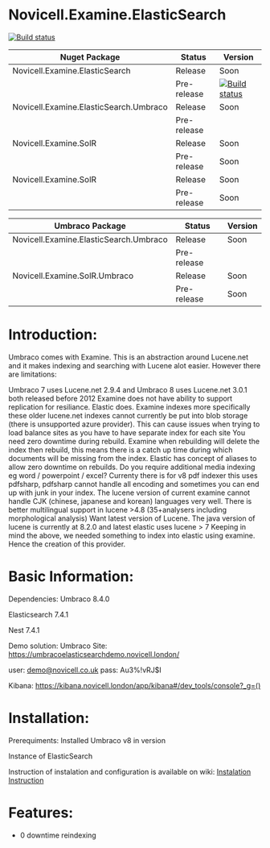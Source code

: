 # Novicell.Examine.ElasticSearch

[![Build status](https://ci.appveyor.com/api/projects/status/qrkvmx8jnxg8n2up/branch/master?svg=true)](https://ci.appveyor.com/project/bielu/novicell-examine-elasticsearch/branch/master)

| Nuget Package                          | Status      | Version                                                                                                                                             |
| -------------------------------------- | ----------- | --------------------------------------------------------------------------------------------------------------------------------------------------- |
| Novicell.Examine.ElasticSearch         | Release     | Soon                                                                                                                                                |
|                                        | Pre-release | [![Build status](https://img.shields.io/nuget/vpre/Novicell.Examine.ElasticSearch)](https://www.nuget.org/packages/Novicell.Examine.ElasticSearch/) |
| Novicell.Examine.ElasticSearch.Umbraco | Release     | Soon                                                                                                                                                |
|                                        | Pre-release |                                                                                                                                                     |
| Novicell.Examine.SolR                  | Release     | Soon                                                                                                                                                |
|                                        | Pre-release | Soon                                                                                                                                                |
| Novicell.Examine.SolR                  | Release     | Soon                                                                                                                                                |
|                                        | Pre-release | Soon                                                                                                                                                |

| Umbraco Package                        | Status      | Version |
| -------------------------------------- | ----------- | ------- |
| Novicell.Examine.ElasticSearch.Umbraco | Release     | Soon    |
|                                        | Pre-release |         |
| Novicell.Examine.SolR.Umbraco          | Release     | Soon    |
|                                        | Pre-release | Soon    |

# Introduction:

Umbraco comes with Examine.  This is an abstraction around Lucene.net and it makes indexing and searching with Lucene alot easier.  However there are limitations:

Umbraco 7 uses Lucene.net 2.9.4 and Umbraco 8 uses Lucene.net 3.0.1 both released before 2012 
Examine does not have ability to support replication for resiliance. Elastic does.
Examine indexes more specifically these older lucene.net indexes cannot currently be put into blob storage (there is unsupported azure provider).  This can cause issues when trying to load balance sites as you have to have separate index for each site
You need zero downtime during rebuild. Examine when rebuilding will delete the index then rebuild, this means there is a catch up time during which documents will be missing from the index. Elastic has concept of aliases to allow zero downtime on rebuilds.
Do you require additional media indexing eg word / powerpoint / excel? Currenty there is for v8 pdf indexer this uses pdfsharp, pdfsharp cannot handle all encoding and sometimes you can end up with junk in your index.
The lucene version of current examine cannot handle CJK (chinese, japanese and korean) languages very well.  There is better multilingual support in lucene >4.8 (35+analysers including morphological analysis)
Want latest version of Lucene.  The java version of lucene is currently at 8.2.0 and latest elastic uses lucene > 7
Keeping in mind the above, we needed something to index into elastic using examine.  Hence the creation of this provider.

# Basic Information:

Dependencies:
Umbraco 8.4.0

Elasticsearch 7.4.1

Nest 7.4.1

Demo solution:
Umbraco Site:
https://umbracoelasticsearchdemo.novicell.london/

user: demo@novicell.co.uk
pass: Au3%!vRJ$I

Kibana:
https://kibana.novicell.london/app/kibana#/dev_tools/console?_g=()

# Installation:

Prerequiments:
Installed Umbraco v8 in version

Instance of ElasticSearch

Instruction of instalation and configuration is available on wiki:
[Instalation Instruction](https://github.com/Novicell/Novicell.Examine.ElasticSearch/wiki/Installation)

# Features:

- 0 downtime reindexing


